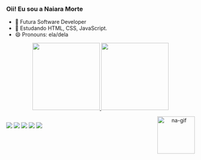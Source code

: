 ### Oii! Eu sou a Naiara Morte

- 🔭 Futura Software Developer
- 🌱 Estudando HTML, CSS, JavaScript.
- 😄 Pronouns: ela/dela

<div align="center">
  <a href="https://linkedin.com/in/naiaralindolfo">
  <img height="180em" src="https://github-readme-stats.vercel.app/api?username=naiaramorte&show_icons=true&theme=synthwave&include_all_commits=true&count_private=true"/>
  <img height="180em" src="https://github-readme-stats.vercel.app/api/top-langs/?username=naiaramorte&layout=compact&langs_count=7&theme=synthwave"/>
 
   <img src="https://i.picasion.com/pic92/13c726ee0326fb0b448d0af9cdd94529.gif" width="100" height="100" border="0" align="right" alt="na-gif"></a>
    
</div>
  
  ##
  
  <div>
    <a href="https://www.linkedin.com/in/naiaralindolfo/" target="_blank"><img src="https://img.shields.io/badge/-LinkedIn-%230077B5?style=for-the-badge&logo=linkedin&logoColor=white" target="_blank"></a> 
    <a href = "mailto:naiaralindolfo1@gmail.com"><img src="https://img.shields.io/badge/-Gmail-%23333?style=for-the-badge&logo=gmail&logoColor=white" target="_blank"></a>
    <a href = "mailto:naiara.lindolfo@hotmail.com"><img                        src="https://img.shields.io/badge/Microsoft_Outlook-0078D4?style=for-the-badge&logo=microsoft-outlook&logoColor=white" target="blank"></a>
    <a href="github.com/NaiaraMorte"><img src="https://img.shields.io/badge/GitHub-100000?style=for-the-badge&logo=github&logoColor=white" target="_blank"></a>
    <a href="https://instagram.com/naiaralindolfo" target="_blank"><img src="https://img.shields.io/badge/-Instagram-%23E4405F?style=for-the-badge&logo=instagram&logoColor=white" target="_blank"></a>
  </div>
  
 

